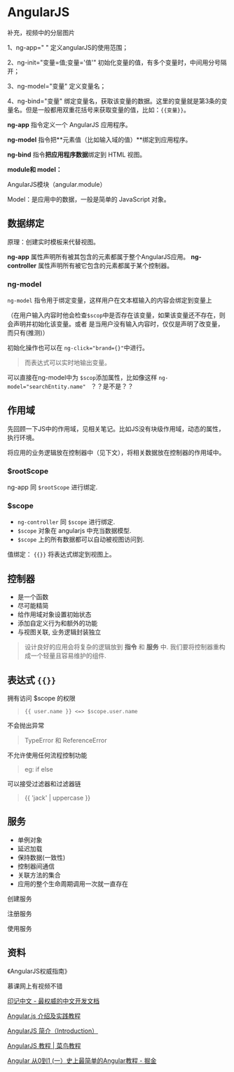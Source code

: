 # AngularJS



补充，视频中的分层图片





1、ng-app=" "  定义angularJS的使用范围；

2、ng-init="变量=值;变量='值'"  初始化变量的值，有多个变量时，中间用分号隔开；

3、ng-model="变量"  定义变量名；

4、ng-bind="变量"  绑定变量名，获取该变量的数据。这里的变量就是第3条的变量名。但是一般都用双重花括号来获取变量的值，比如：`{{变量}}`。

**ng-app** 指令定义一个 AngularJS 应用程序。

**ng-model** 指令把**元素值（比如输入域的值）**绑定到应用程序。

**ng-bind** 指令**把应用程序数据**绑定到 HTML 视图。





**module和 model：** 

AngularJS模块（angular.module）

Model：是应用中的数据，一般是简单的 JavaScript 对象。



## 数据绑定

原理：创建实时模板来代替视图。

**ng-app** 属性声明所有被其包含的元素都属于整个AngularJS应用。
**ng-controller** 属性声明所有被它包含的元素都属于某个控制器。





### ng-model



`ng-model` 指令用于绑定变量，这样用户在文本框输入的内容会绑定到变量上

（在用户输入内容时他会检查`$scop`中是否存在该变量，如果该变量还不存在，则会声明并初始化该变量。或者 是当用户没有输入内容时，仅仅是声明了改变量，而只有(推测)）



初始化操作也可以在 `ng-click="brand={}"`中进行。 



> 而表达式可以实时地输出变量。 



可以直接在ng-model中为 `$scop`添加属性，比如像这样  `ng-model="searchEntity.name" `  ？？是不是？？









## 作用域

先回顾一下JS中的作用域，见相关笔记。比如JS没有块级作用域，动态的属性，执行环境。



将应用的业务逻辑放在控制器中（见下文），将相关数据放在控制器的作用域中。



### $rootScope

ng-app 同 `$rootScope` 进行绑定.



### $scope



- `ng-controller` 同 `$scope` 进行绑定.
- `$scope` 对象在 angularjs 中充当数据模型.
- `$scope` 上的所有数据都可以自动被视图访问到.



值绑定： `{{}}` 将表达式绑定到视图上。



## 控制器

- 是一个函数
- 尽可能精简
- 给作用域对象设置初始状态
- 添加自定义行为和额外的功能
- 与视图关联, 业务逻辑封装独立

> 设计良好的应用会将复杂的逻辑放到 **指令** 和 **服务** 中.
> 我们要将控制器重构成一个轻量且容易维护的组件.



## 表达式 `{{}}`



拥有访问 $scope 的权限

> `{{ user.name }} <=> $scope.user.name`

不会抛出异常

> TypeError 和 ReferenceError

 不允许使用任何流程控制功能

> eg: if else

可以接受过滤器和过滤器链

> {{ 'jack' | uppercase }}



## 服务



- 单例对象
- 延迟加载
- 保持数据(一致性)
- 控制器间通信
- 关联方法的集合
- 应用的整个生命周期调用一次就一直存在



创建服务

注册服务

使用服务









## 资料

《AngularJS权威指南》



慕课网上有视频不错

[印记中文 - 最权威的中文开发文档](https://docschina.org/ "印记中文 - 最权威的中文开发文档")

[Angular.js 介绍及实践教程](http://www.ibm.com/developerworks/cn/web/1406_rentt_angularjs/index.html "Angular.js 介绍及实践教程")

[AngularJS 简介（Introduction）](http://www.angularjs.net.cn/tutorial/1.html "AngularJS 简介（Introduction）")

[AngularJS 教程 | 菜鸟教程](http://www.runoob.com/angularjs/angularjs-tutorial.html "AngularJS 教程 | 菜鸟教程")

[Angular 从0到1 (一）史上最简单的Angular教程 - 掘金](https://juejin.im/post/5860eebe1b69e6006ce1395c "Angular 从0到1 (一）史上最简单的Angular教程 - 掘金")